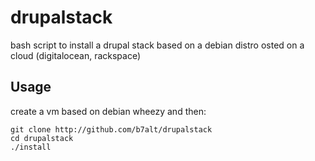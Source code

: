 drupalstack
===========

bash script to install a drupal stack based on a debian distro osted on a cloud (digitalocean, rackspace)

## Usage

create a vm based on debian wheezy and then:

```
git clone http://github.com/b7alt/drupalstack
cd drupalstack
./install
```
